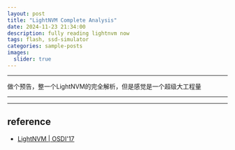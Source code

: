 ```yaml
---
layout: post
title: "LightNVM Complete Analysis"
date: 2024-11-23 21:34:00
description: fully reading lightnvm now
tags: flash, ssd-simulator
categories: sample-posts
images:
  slider: true
---
```


---

做个预告，整一个LightNVM的完全解析，但是感觉是一个超级大工程量

---

<hr>

## reference

- <a href="https://www.usenix.org/conference/fast17/technical-sessions/presentation/bjorling"> LightNVM | OSDI'17 </a>